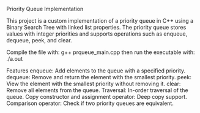 Priority Queue Implementation

This project is a custom implementation of a priority queue in C++ using a Binary Search Tree with linked list properties.
The priority queue stores values with integer priorities and supports operations such as enqueue, dequeue, peek, and clear.

Compile the file with: g++ prqueue_main.cpp
then run the executable with: ./a.out

Features
enqueue: Add elements to the queue with a specified priority.
dequeue: Remove and return the element with the smallest priority.
peek: View the element with the smallest priority without removing it.
clear: Remove all elements from the queue.
Traversal: In-order traversal of the queue.
Copy constructor and assignment operator: Deep copy support.
Comparison operator: Check if two priority queues are equivalent.
